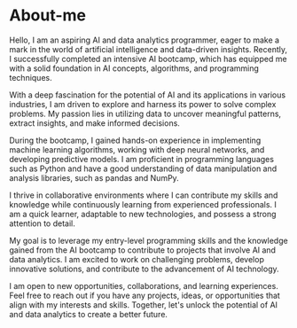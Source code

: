 # About-me

Hello, I am an aspiring AI and data analytics programmer, eager to make a mark in the world of artificial intelligence and data-driven insights. Recently, I successfully completed an intensive AI bootcamp, which has equipped me with a solid foundation in AI concepts, algorithms, and programming techniques.

With a deep fascination for the potential of AI and its applications in various industries, I am driven to explore and harness its power to solve complex problems. My passion lies in utilizing data to uncover meaningful patterns, extract insights, and make informed decisions.

During the bootcamp, I gained hands-on experience in implementing machine learning algorithms, working with deep neural networks, and developing predictive models. I am proficient in programming languages such as Python and have a good understanding of data manipulation and analysis libraries, such as pandas and NumPy.

I thrive in collaborative environments where I can contribute my skills and knowledge while continuously learning from experienced professionals. I am a quick learner, adaptable to new technologies, and possess a strong attention to detail.

My goal is to leverage my entry-level programming skills and the knowledge gained from the AI bootcamp to contribute to projects that involve AI and data analytics. I am excited to work on challenging problems, develop innovative solutions, and contribute to the advancement of AI technology.

I am open to new opportunities, collaborations, and learning experiences. Feel free to reach out if you have any projects, ideas, or opportunities that align with my interests and skills. Together, let's unlock the potential of AI and data analytics to create a better future.
